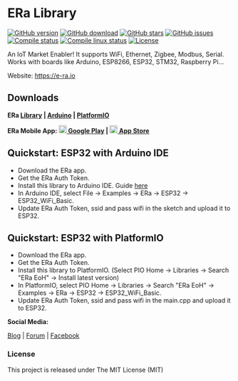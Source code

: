 # ERa Library

[![GitHub version](https://img.shields.io/github/release/eoh-jsc/era-lib.svg)](https://github.com/eoh-jsc/era-lib/releases/latest)
[![GitHub download](https://img.shields.io/github/downloads/eoh-jsc/era-lib/total.svg)](https://github.com/eoh-jsc/era-lib/releases/latest)
[![GitHub stars](https://img.shields.io/github/stars/eoh-jsc/era-lib.svg)](https://github.com/eoh-jsc/era-lib/stargazers)
[![GitHub issues](https://img.shields.io/github/issues/eoh-jsc/era-lib.svg)](https://github.com/eoh-jsc/era-lib/issues)
[![Compile status](https://img.shields.io/github/actions/workflow/status/eoh-jsc/era-lib/compile-examples.yml?branch=main)](https://github.com/eoh-jsc/era-lib/actions)
[![Compile linux status](https://img.shields.io/github/actions/workflow/status/eoh-jsc/era-lib/compile-linux-examples.yml?branch=main)](https://github.com/eoh-jsc/era-lib/actions)
[![License](https://img.shields.io/badge/license-MIT-blue.svg)](https://github.com/eoh-jsc/era-lib/blob/master/LICENSE)

An IoT Market Enabler! It supports WiFi, Ethernet, Zigbee, Modbus, Serial. Works with boards like Arduino, ESP8266, ESP32, STM32, Raspberry Pi...

Website: https://e-ra.io

## Downloads

**ERa [Library](https://github.com/eoh-jsc/era-lib/releases/latest) | 
[Arduino](https://www.arduino.cc/reference/en/libraries/era) | 
[PlatformIO](https://registry.platformio.org/libraries/eoh-ltd/ERa/installation)**

**ERa Mobile App: 
[<img src="https://cdn.rawgit.com/simple-icons/simple-icons/develop/icons/googleplay.svg" width="18" height="18" /> Google Play](https://play.google.com/store/apps/details?id=com.eohjsc.eohmobile) | 
[<img src="https://cdn.rawgit.com/simple-icons/simple-icons/develop/icons/apple.svg" width="18" height="18" /> App Store](https://apps.apple.com/vn/app/eoh-iot/id1561293538)**

## Quickstart: ESP32 with Arduino IDE

* Download the ERa app.
* Get the ERa Auth Token.
* Install this library to Arduino IDE. Guide [here](http://arduino.cc/en/guide/libraries)
* In Arduino IDE, select File -> Examples -> ERa -> ESP32 -> ESP32_WiFi_Basic.
* Update ERa Auth Token, ssid and pass wifi in the sketch and upload it to ESP32.

## Quickstart: ESP32 with PlatformIO

* Download the ERa app.
* Get the ERa Auth Token.
* Install this library to PlatformIO. (Select PIO Home -> Libraries -> Search "ERa EoH" -> Install latest version)
* In PlatformIO, select PIO Home -> Libraries -> Search "ERa EoH" -> Examples -> ERa -> ESP32 -> ESP32_WiFi_Basic.
* Update ERa Auth Token, ssid and pass wifi in the main.cpp and upload it to ESP32.

**Social Media:**

[Blog](https://iotasia.org) | 
[Forum](https://forum.eoh.io) | 
[Facebook](https://www.fb.com/EoHPlatform)

### License
This project is released under The MIT License (MIT)
